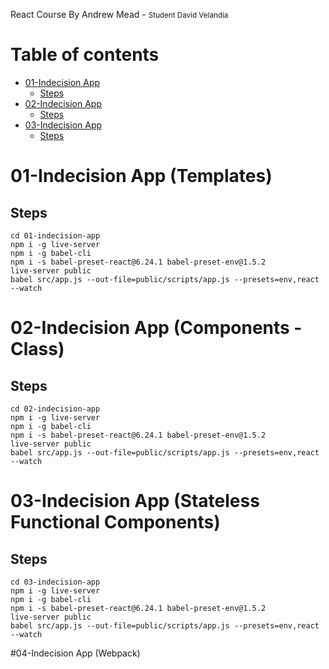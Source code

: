 React Course By Andrew Mead - <small>Student David Velandia</small>

Table of contents
=================

* [ 01-Indecision App](#h1-01-indecision-app)
    * [Steps](#h2-steps)
* [ 02-Indecision App](#h1-02-indecision-app)
    * [Steps](#h2-steps)
* [ 03-Indecision App](#h1-03-indecision-app)
    * [Steps](#h2-steps)


# 01-Indecision App (Templates)
## Steps
```
cd 01-indecision-app
npm i -g live-server
npm i -g babel-cli
npm i -s babel-preset-react@6.24.1 babel-preset-env@1.5.2
live-server public
babel src/app.js --out-file=public/scripts/app.js --presets=env,react --watch
```
# 02-Indecision App (Components - Class)
## Steps
```
cd 02-indecision-app
npm i -g live-server
npm i -g babel-cli
npm i -s babel-preset-react@6.24.1 babel-preset-env@1.5.2
live-server public
babel src/app.js --out-file=public/scripts/app.js --presets=env,react --watch
```
# 03-Indecision App (Stateless Functional Components)
## Steps
```
cd 03-indecision-app
npm i -g live-server
npm i -g babel-cli
npm i -s babel-preset-react@6.24.1 babel-preset-env@1.5.2
live-server public
babel src/app.js --out-file=public/scripts/app.js --presets=env,react --watch
```

#04-Indecision App (Webpack)